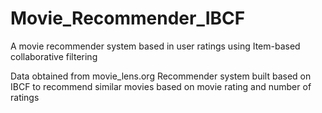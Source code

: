 # Movie_Recommender_IBCF
A movie recommender system based in user ratings using Item-based collaborative filtering

Data obtained from movie_lens.org 
Recommender system built based on IBCF to recommend similar movies based on movie rating and number of ratings
